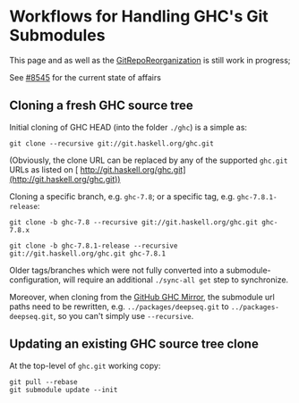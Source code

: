 # Workflows for Handling GHC's Git Submodules


This page and as well as the [GitRepoReorganization](git-repo-reorganization) is still work in progress;


See [\#8545](https://gitlab.haskell.org//ghc/ghc/issues/8545) for the current state of affairs

## Cloning a fresh GHC source tree


Initial cloning of GHC HEAD (into the folder `./ghc`) is a simple as:

```
git clone --recursive git://git.haskell.org/ghc.git
```


(Obviously, the clone URL can be replaced by any of the supported `ghc.git` URLs as listed on [ http://git.haskell.org/ghc.git](http://git.haskell.org/ghc.git))


Cloning a specific branch, e.g. `ghc-7.8`; or a specific tag, e.g. `ghc-7.8.1-release`:

```
git clone -b ghc-7.8 --recursive git://git.haskell.org/ghc.git ghc-7.8.x
```

```
git clone -b ghc-7.8.1-release --recursive git://git.haskell.org/ghc.git ghc-7.8.1
```


Older tags/branches which were not fully converted into a submodule-configuration, will require an additional `./sync-all get` step to synchronize.


Moreover, when cloning from the [ GitHub GHC Mirror](http://github.com/ghc/ghc.git), the submodule url paths need to be rewritten, e.g. `../packages/deepseq.git` to `../packages-deepseq.git`, so you can't simply use `--recursive`.

## Updating an existing GHC source tree clone


At the top-level of `ghc.git` working copy:

```
git pull --rebase
git submodule update --init
```